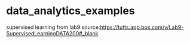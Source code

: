 # data_analytics_examples

supervised learning from lab9
source:https://tufts.app.box.com/v/Lab9-SupervisedLearningDATA200#_blank
